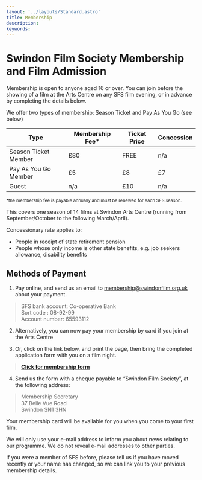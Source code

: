```yaml
---
layout: '../layouts/Standard.astro'
title: Membership
description: 
keywords:
---
```


# Swindon Film Society Membership and Film Admission

Membership is open to anyone aged 16 or over. You can join before the showing of a film at the Arts Centre on any SFS film evening, or in advance by completing the details below.

We offer two types of membership: Season Ticket and Pay As You Go (see below)

<table class="table">
    <thead>
        <tr>
            <th>Type</th>
            <th>Membership Fee*</th>
            <th>Ticket Price</th>
            <th>Concession</th>
        </tr>
    </thead>
    <tbody>
        <tr>
            <td>Season Ticket Member</td>
            <td>£80</td>
            <td>FREE</td>
            <td>n/a</td>
        </tr>
        <tr>
            <td>Pay As You Go Member</td>
            <td>£5</td>
            <td>£8</td>
            <td>£7</td>
        </tr>
        <tr>
            <td>Guest</td>
            <td>n/a</td>
            <td>£10</td>
            <td>n/a</td>
        </tr>
    </tbody>
</table>
<small>*the membership fee is payable annually and must be renewed for each SFS season.</small>

This covers one season of 14 films at Swindon Arts Centre (running from September/October to the following March/April).

Concessionary rate applies to:

* People in receipt of state retirement pension
* People whose only income is other state benefits, e.g. job seekers allowance, disability benefits

## Methods of Payment
1) Pay online, and send us an email to <a href="mailto:membership@swindonfilm.org.uk">membership@swindonfilm.org.uk</a> about your payment.

> SFS bank account: Co-operative Bank  
> Sort code : 08-92-99  
> Account number: 65593112  

2) Alternatively, you can now pay your membership by card if you join at the Arts Centre

3) Or, click on the link below, and print the page, then bring the completed application form with you on a film night.

> <a href="/membership-form/" target="_blank"><strong>Click for membership form</strong></a>

4) Send us the form with a cheque payable to “Swindon Film Society”, at the following address:

> Membership Secretary  
> 37 Belle Vue Road  
> Swindon SN1 3HN  

Your membership card will be available for you when you come to your first film.

We will only use your e-mail address to inform you about news relating to our programme. We do not reveal e-mail addresses to other parties.

If you were a member of SFS before, please tell us if you have moved recently or your name has changed, so we can link you to your previous membership details.